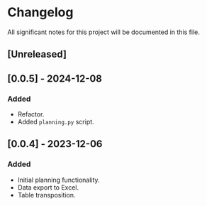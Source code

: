 # Changelog

All significant notes for this project will be documented in this file.

## [Unreleased]

## [0.0.5] - 2024-12-08
### Added
- Refactor.
- Added `planning.py` script.

## [0.0.4] - 2023-12-06
### Added
- Initial planning functionality.
- Data export to Excel.
- Table transposition.